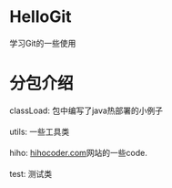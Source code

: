 ﻿# HelloGit
学习Git的一些使用
# 分包介绍
classLoad: 包中编写了java热部署的小例子
<br/><br/>utils: 一些工具类
<br/><br/>hiho: <a href="https://hihocoder.com">hihocoder.com<a>网站的一些code.
<br/><br/>test: 测试类